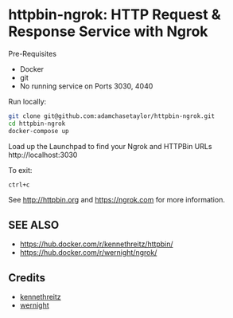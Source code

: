 # httpbin-ngrok: HTTP Request & Response Service with Ngrok


Pre-Requisites
- Docker
- git
- No running service on Ports 3030, 4040

Run locally:
```sh
git clone git@github.com:adamchasetaylor/httpbin-ngrok.git
cd httpbin-ngrok
docker-compose up
```

Load up the Launchpad to find your Ngrok and HTTPBin URLs http://localhost:3030

To exit:
```sh
ctrl+c
```

See http://httpbin.org and https://ngrok.com for more information.

## SEE ALSO
- https://hub.docker.com/r/kennethreitz/httpbin/
- https://hub.docker.com/r/wernight/ngrok/

## Credits
- [kennethreitz](https://github.com/postmanlabs/httpbin)
- [wernight](https://github.com/wernight/docker-ngrok)
